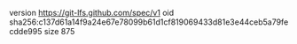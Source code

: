version https://git-lfs.github.com/spec/v1
oid sha256:c137d61a14f9a24e67e78099b61d1cf819069433d81e3e44ceb5a79fecdde995
size 875
